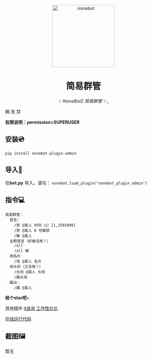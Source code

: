 <p align="center">
  <a href="https://v2.nonebot.dev/"><img src="https://raw.githubusercontent.com/nonebot/nonebot2/master/docs/.vuepress/public/logo.png" width="200" height="200" alt="nonebot"></a>
</p>

<div align="center">

# 简易群管

_✨ NoneBot2 简易群管_ ✨_

</div>

踢 改 禁

**权限说明：permission=SUPERUSER**

## 安装💿
`pip install nonebot-plugin-admin`


## 导入📲
在**bot.py** 导入，语句：
`nonebot.load_plugin("nonebot_plugin_admin")`



## 指令💻
```
简易群管：
  禁言:
    /禁 @某人 时间（s）[1,2591999]
    /禁 @某人 0 可解禁
    /解 @某人
  全群禁言（好像没用？）
    /all 
    /all 解
  改名片
    /改 @某人 名片
  改头衔（又没用？）
    /头衔 @某人 头衔
    /删头衔
  踢出：
    /踢 @某人
```


**给个star吧~**

其他插件
[it咨询](https://github.com/yzyyz1387/nonebot_plugin_itnews "it资讯")
[工作性价比](https://github.com/yzyyz1387/nonebot_plugin_workscore)

[在线运行代码](https://github.com/yzyyz1387/nonebot_plugin_code)

## 截图🖼

暂无

